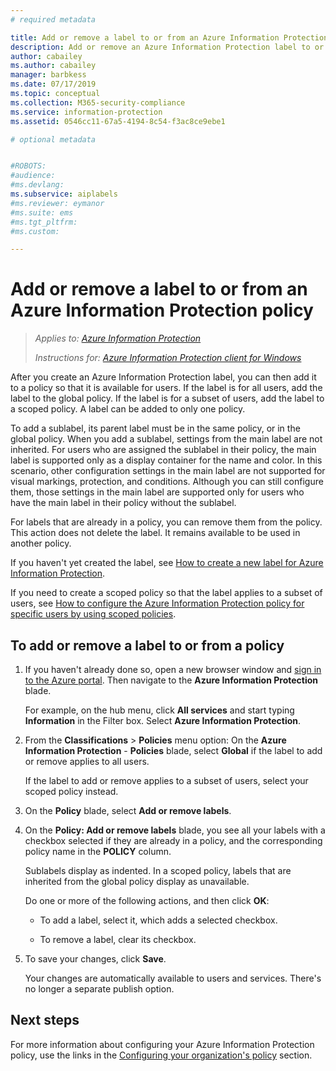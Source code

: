 ```yaml
---
# required metadata

title: Add or remove a label to or from an Azure Information Protection policy - AIP
description: Add or remove an Azure Information Protection label to or from the global policy for all users, or to or from a scoped policy for a subset of users.
author: cabailey
ms.author: cabailey
manager: barbkess
ms.date: 07/17/2019
ms.topic: conceptual
ms.collection: M365-security-compliance
ms.service: information-protection
ms.assetid: 0546cc11-67a5-4194-8c54-f3ac8ce9ebe1

# optional metadata


#ROBOTS:
#audience:
#ms.devlang:
ms.subservice: aiplabels
#ms.reviewer: eymanor
#ms.suite: ems
#ms.tgt_pltfrm:
#ms.custom:

---
```


# Add or remove a label to or from an Azure Information Protection policy

>*Applies to: [Azure Information Protection](https://azure.microsoft.com/pricing/details/information-protection)*
>
> *Instructions for: [Azure Information Protection client for Windows](faqs.md#whats-the-difference-between-the-azure-information-protection-client-and-the-azure-information-protection-unified-labeling-client)*

After you create an Azure Information Protection label, you can then add it to a policy so that it is available for users. If the label is for all users, add the label to the global policy. If the label is for a subset of users, add the label to a scoped policy. A label can be added to only one policy. 

To add a sublabel, its parent label must be in the same policy, or in the global policy. When you add a sublabel, settings from the main label are not inherited. For users who are assigned the sublabel in their policy, the main label is supported only as a display container for the name and color. In this scenario, other configuration settings in the main label are not supported for visual markings, protection, and conditions. Although you can still configure them, those settings in the main label are supported only for users who have the main label in their policy without the sublabel.

For labels that are already in a policy, you can remove them from the policy. This action does not delete the label. It remains available to be used in another policy.

If you haven't yet created the label, see [How to create a new label for Azure Information Protection](configure-policy-new-label.md).

If you need to create a scoped policy so that the label applies to a subset of users, see [How to configure the Azure Information Protection policy for specific users by using scoped policies](configure-policy-scope.md).

## To add or remove a label to or from a policy

1. If you haven't already done so, open a new browser window and [sign in to the Azure portal](configure-policy.md#signing-in-to-the-azure-portal). Then navigate to the **Azure Information Protection** blade.
    
    For example, on the hub menu, click **All services** and start typing **Information** in the Filter box. Select **Azure Information Protection**.

2. From the **Classifications** > **Policies** menu option: On the **Azure Information Protection** - **Policies** blade, select **Global** if the label to add or remove applies to all users.

    If the label to add or remove applies to a subset of users, select your scoped policy instead.

3. On the **Policy** blade, select **Add or remove labels**.

4. On the **Policy: Add or remove labels** blade, you see all your labels with a checkbox selected if they are already in a policy, and the corresponding policy name in the **POLICY** column.
     
    Sublabels display as indented. In a scoped policy, labels that are inherited from the global policy display as unavailable.
    
    Do one or more of the following actions, and then click **OK**:
    
    - To add a label, select it, which adds a selected checkbox.
    
    - To remove a label, clear its checkbox.
  
5. To save your changes, click **Save**.
   
    Your changes are automatically available to users and services. There's no longer a separate publish option.


## Next steps

For more information about configuring your Azure Information Protection policy, use the links in the [Configuring your organization's policy](configure-policy.md#configuring-your-organizations-policy) section.
